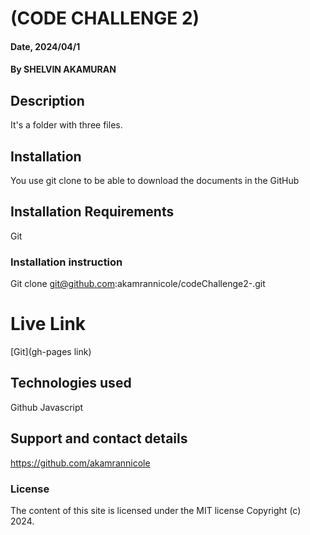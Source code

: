 # (CODE CHALLENGE 2)

#### Date, 2024/04/1

#### By SHELVIN AKAMURAN

## Description
It's a folder with three files.

## Installation
You use git clone to be able to download the documents in the GitHub

## Installation Requirements
Git

### Installation instruction
 Git clone git@github.com:akamrannicole/codeChallenge2-.git


# Live Link
[Git](gh-pages link)

## Technologies used

Github
Javascript

## Support and contact details
https://github.com/akamrannicole

### License
The content of this site is licensed under the MIT license
Copyright (c) 2024.